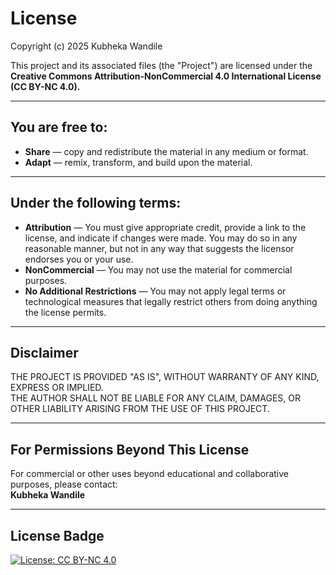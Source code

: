 # License

Copyright (c) 2025 Kubheka Wandile  

This project and its associated files (the "Project") are licensed under the  
**Creative Commons Attribution-NonCommercial 4.0 International License (CC BY-NC 4.0).**

---

## You are free to:
- **Share** — copy and redistribute the material in any medium or format.  
- **Adapt** — remix, transform, and build upon the material.  

---

## Under the following terms:
- **Attribution** — You must give appropriate credit, provide a link to the license, and indicate if changes were made. You may do so in any reasonable manner, but not in any way that suggests the licensor endorses you or your use.  
- **NonCommercial** — You may not use the material for commercial purposes.  
- **No Additional Restrictions** — You may not apply legal terms or technological measures that legally restrict others from doing anything the license permits.  

---

## Disclaimer
THE PROJECT IS PROVIDED "AS IS", WITHOUT WARRANTY OF ANY KIND, EXPRESS OR IMPLIED.  
THE AUTHOR SHALL NOT BE LIABLE FOR ANY CLAIM, DAMAGES, OR OTHER LIABILITY ARISING FROM THE USE OF THIS PROJECT.  

---

## For Permissions Beyond This License
For commercial or other uses beyond educational and collaborative purposes, please contact:  
**Kubheka Wandile**  

---

## License Badge
[![License: CC BY-NC 4.0](https://img.shields.io/badge/License-CC%20BY--NC%204.0-lightgrey.svg)](https://creativecommons.org/licenses/by-nc/4.0/)  

